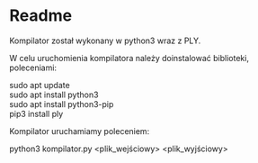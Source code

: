 # Readme

Kompilator został wykonany w python3 wraz z PLY.

W celu uruchomienia kompilatora należy doinstalować biblioteki, poleceniami:

sudo apt update\
sudo apt install python3\
sudo apt install python3-pip\
pip3 install ply

Kompilator uruchamiamy poleceniem:

python3 kompilator.py <plik_wejściowy> <plik_wyjściowy>